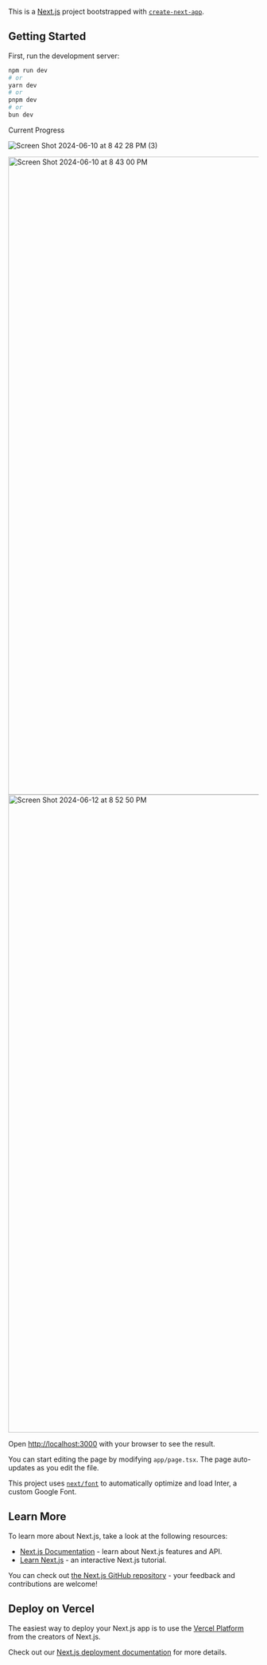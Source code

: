This is a [Next.js](https://nextjs.org/) project bootstrapped with [`create-next-app`](https://github.com/vercel/next.js/tree/canary/packages/create-next-app).

## Getting Started

First, run the development server:

```bash
npm run dev
# or
yarn dev
# or
pnpm dev
# or
bun dev
```

Current Progress



![Screen Shot 2024-06-10 at 8 42 28 PM (3)](https://github.com/osuntol/Lite-Sports-Application/assets/17488154/3ab45b04-6405-40ed-8755-352bff67186b)

<img width="1280" alt="Screen Shot 2024-06-10 at 8 43 00 PM" src="https://github.com/osuntol/Lite-Sports-Application/assets/17488154/93278dc9-6eae-4d9a-b255-c0ca4f49af1a">

<img width="1280" alt="Screen Shot 2024-06-12 at 8 52 50 PM" src="https://github.com/osuntol/Lite-Sports-Application/assets/17488154/f47d299a-69bf-4f04-ace8-957f0189ce8f">



Open [http://localhost:3000](http://localhost:3000) with your browser to see the result.

You can start editing the page by modifying `app/page.tsx`. The page auto-updates as you edit the file.

This project uses [`next/font`](https://nextjs.org/docs/basic-features/font-optimization) to automatically optimize and load Inter, a custom Google Font.

## Learn More

To learn more about Next.js, take a look at the following resources:

- [Next.js Documentation](https://nextjs.org/docs) - learn about Next.js features and API.
- [Learn Next.js](https://nextjs.org/learn) - an interactive Next.js tutorial.

You can check out [the Next.js GitHub repository](https://github.com/vercel/next.js/) - your feedback and contributions are welcome!

## Deploy on Vercel

The easiest way to deploy your Next.js app is to use the [Vercel Platform](https://vercel.com/new?utm_medium=default-template&filter=next.js&utm_source=create-next-app&utm_campaign=create-next-app-readme) from the creators of Next.js.

Check out our [Next.js deployment documentation](https://nextjs.org/docs/deployment) for more details.
